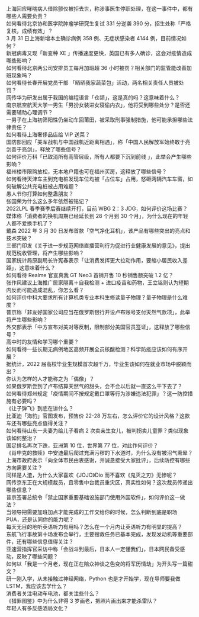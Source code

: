 上海回应哮喘病人借除颤仪被拒去世，称涉事医生停职处理，在这一事件中，都有哪些人需要负责？  
如何看待北京协和医学院肿瘤学研究生复试 331 分逆袭 390 分，招生处称「严格复核，成绩有效」？  
3 月 31 日上海新增本土确诊病例 358 例、无症状感染者 4144 例，目前情况如何？  
新冠病毒又现「新变种 XE 」传播速度更快，英国已有多人确诊，这会对疫情造成哪些影响？  
如何看待北京两公司安排员工每月加班超 36 小时被罚？相关部门的监管能改善加班现象吗？  
如何看待长春开展党员干部 「晒晒我家蔬菜包」活动，两名相关责任人员被处罚？  
网传华为研发出属于我国的编程语言「仓颉」，这是真的吗？这意味着什么？  
南京航空航天大学一男生「男扮女装进女寝偷内衣」，他将受到哪些处分？是否还需要辅助心理调节？  
一男子在上海初筛阳性仍坐动车回莆田，被采取刑事强制措施，他可能承担哪些法律责任？  
如何看待上海奢侈品店给 VIP 送菜？  
国防部回应「美军战机与中国战机近距离相遇」，称「中国人民解放军始终敢于亮剑善于亮剑」，释放了哪些信号？  
如何评价万科「已取消所有高管层级，所有人都要下沉到前线 」，此举会产生哪些影响？  
福州楼市限购放松，无本地户籍也可在福州买房，这释放了哪些信号？  
如何看待天津车主到充电桩发现车位均被「占位车」占用，怒砸两辆汽车车窗，如何破解公共充电桩被占用难题？  
愚人节你打算如何整蛊朋友？  
张国荣为什么这么多年依然被铭记？  
2022LPL 春季赛季后赛继续开打，目前 WBG 2：3 JDG，如何评价这场比赛？  
媒体称「消费者的换机周期已经延长到 28 个月到 30 个月」，为什么现在的年轻人都不爱换手机了？  
戴森 2022 年 3 月 30 日发布首款「空气净化耳机」，该产品有哪些突出的亮点和技术突破？  
三部门印发《关于进一步规范网络直播营利行为促进行业健康发展的意见》，提出规范税收管理，将产生哪些影响？  
国家统计局原副局长许宪春表示「让消费发挥更大拉动作用，要缩小居民收入差距」，这意味着什么？  
如何看待 Realme 官宣真我 GT Neo3 首销开售 10 秒销售额突破 1.2 亿？  
张作风建议上海推广居家隔离＋自我检测 + 进口疫苗和药物，王立铭则认为短期内反而可能造成混乱，你怎么看？  
如何评价中科大要求所有计算机类专业本科生修读量子物理？量子物理是什么难度？  
普京称「非友好国家公司应当在俄罗斯银行开设卢布账号支付天然气款项」，此举将产生哪些影响？  
外交部表示「中方宣布对美对等反制，限制部分美国官员签证」，这释放了哪些信号？  
高中时的友情和学习哪个重要？  
如何看待一些长期无病例地区高频开展全员核酸检测？科学防疫应该如何有序开展？  
据统计，2022 届高校毕业生规模首次超千万，毕业生该如何在就业市场中脱颖而出？  
你认为怎样的人才能称之为「偶像」？  
如果俄罗斯尝到了卢布结算天然气的甜头，会不会以后就一直这么干下去了？  
如何看待郑州规定「疫情期间不按规定戴口罩等行为涉嫌违法犯罪」？这一防控措施有必要吗？  
《让子弹飞》到底在讲什么？  
比亚迪「海豹」官图发布，预售价 22-28 万左右，怎么评价它的设计风格？这款车还有哪些亮点值得关注？  
如何看待山东一夫妻为给儿子看病 2 次卖亲生女儿，被判拐卖儿童罪？类似现象该如何整治？  
国足排名再次下跌，亚洲第 10 位，世界第 77 位，对此作何评价？  
《肖申克的救赎》中安迪最后爬过充满污秽的下水道时，为什么没有被沼气熏晕？  
上海市政府表示「向全体市民由衷感谢，并诚恳接受大家批评」，后续防控有哪些方向需要关注？  
同样是人渣，为什么大家喜欢《JOJO》Dio 而不喜欢《鬼灭之刃》无惨呢？  
网传京东正在大规模裁员，且零售中台裁员重灾区，真实性如何？这次裁员传递出哪些信息？  
普京签署总统令「禁止国家重要基础设施部门使用外国软件」，如何评价这一做法？  
当领导把需要加班加点才能完成的工作交给你的时候，怎么判断到底是职场 PUA，还是认同你的能力呢？  
每天无目的地听英语听力有用吗？怎么在一个月内让英语听力有明显的提高？  
东航飞行事故第十场发布会举行，主要搜救任务已基本完成，发现发动机等重要部件，还有哪些信息值得关注？  
亚速营指挥官采访中称「会战斗到最后，日本人一定懂我们」，日本网民备受感动，反映了哪些问题？  
如何以「我是一个月老，现在正在陪众神谈之色变的将军历情劫」为开头写一篇甜文？  
研一刚入学，从未接触过神经网络，Python 也是才开始学，现在导师要我做 LSTM，我应该去学什么？  
消费者关注电动车电池，都关注些什么？  
《猎罪图鉴》中为什么非得 3 岁画老，把照片画出来才能杀雷队？  
年轻人有多反感酒局文化？  
